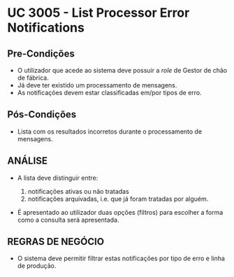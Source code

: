 # UC 3005 - List Processor Error Notifications #

## Pre-Condições ##

* O utilizador que acede ao sistema deve possuir a *role* de Gestor de chão de fábrica.
* Já deve ter existido um processamento de mensagens.
* As notificações devem estar classificadas em/por tipos de erro.

## Pós-Condições ##

* Lista com os resultados incorretos durante o processamento de mensagens.

## ANÁLISE ##

* A lista deve distinguir entre:
    1. notificações ativas ou não tratadas
    2. notificações arquivadas, i.e. que já foram tratadas por alguém.

* É apresentado ao utilizador duas opções (filtros) para escolher a forma como a consulta será apresentada.


## REGRAS DE NEGÓCIO ##

* O sistema deve permitir filtrar estas notificações por tipo de erro e linha de produção.
